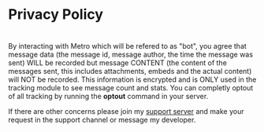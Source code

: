 # Privacy Policy
#

By interacting with Metro which will be refered to as "bot", you agree that message data (the message id, message author, the time the message was sent) WILL be recorded but message CONTENT (the content of the messages sent, this includes attachments, embeds and the actual content) will NOT be recorded. This information is encrypted and is ONLY used in the tracking module to see message count and stats. You can completly optout of all tracking by running the **optout** command in your server.

If there are other concerns please join my [support server](https://discord.gg/2ceTMZ9qJh) and make your request in the support channel or message my developer.
